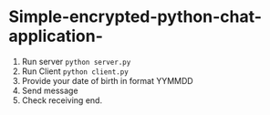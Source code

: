 # Simple-encrypted-python-chat-application-
1. Run server <code>python server.py</code>
2. Run Client <code>python client.py</code>
3. Provide your date of birth in format YYMMDD
4. Send message
5. Check receiving end.
